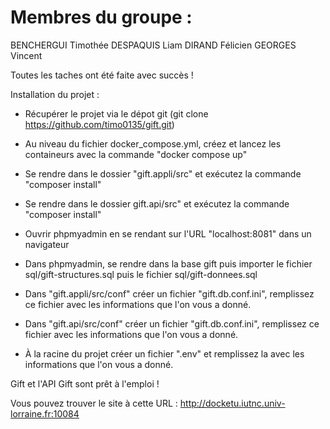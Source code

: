 # Membres du groupe :
BENCHERGUI Timothée DESPAQUIS Liam DIRAND Félicien GEORGES Vincent

Toutes les taches ont été faite avec succès !

Installation du projet : 
- Récupérer le projet via le dépot git (git clone https://github.com/timo0135/gift.git)
- Au niveau du fichier docker_compose.yml, créez et lancez les containeurs avec la commande "docker compose up"
  
- Se rendre dans le dossier "gift.appli/src" et exécutez la commande "composer install"
- Se rendre dans le dossier gift.api/src" et exécutez la commande "composer install"
  
- Ouvrir phpmyadmin en se rendant sur l'URL "localhost:8081" dans un navigateur
- Dans phpmyadmin, se rendre dans la base gift puis importer le fichier sql/gift-structures.sql puis le fichier sql/gift-donnees.sql

- Dans "gift.appli/src/conf" créer un fichier "gift.db.conf.ini", remplissez ce fichier avec les informations que l'on vous a donné.
- Dans "gift.api/src/conf" créer un fichier "gift.db.conf.ini", remplissez ce fichier avec les informations que l'on vous a donné.
- À la racine du projet créer un fichier ".env" et remplissez la avec les informations que l'on vous a donné.

Gift et l'API Gift sont prêt à l'emploi ! 

Vous pouvez trouver le site à cette URL : http://docketu.iutnc.univ-lorraine.fr:10084
